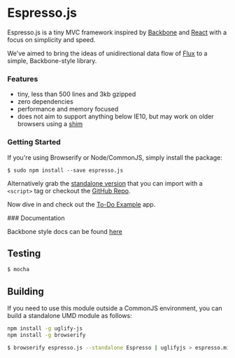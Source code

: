 # Espresso.js

Espresso.js is a tiny MVC framework inspired by [Backbone](http://backbonejs.org) and [React](http://facebook.github.io/react/) with a focus on simplicity and speed.

We've aimed to bring the ideas of unidirectional data flow of [Flux](http://facebook.github.io/flux/docs/overview.html) to a simple, Backbone-style library.

### Features

- tiny, less than 500 lines and 3kb gzipped
- zero dependencies
- performance and memory focused
- does not aim to support anything below IE10, but may work on older browsers using a [shim](https://github.com/termi/ES5-DOM-SHIM)

### Getting Started

If you're using Browserify or Node/CommonJS, simply install the package:

```$ sudo npm install --save espresso.js```

Alternatively grab the [standalone version](https://raw.githubusercontent.com/techlayer/espresso.js/master/espresso.min.js?token=AAamF6ZPKrH6WZ5pN6wwM4QtQphAdmbLks5Ua2ecwA%3D%3D) that you can import with a `<script>` tag or checkout the [GitHub Repo](https://github.com/techlayer/espresso.js).

Now dive in and check out the [To-Do Example](https://github.com/techlayer/espresso.js/tree/master/examples/todomvc) app.

### Documentation

Backbone style docs can be found [here](https://cdn.rawgit.com/techlayer/espresso.js/master/docs/index.html)

## Testing

``` bash
$ mocha
```

## Building

If you need to use this module outside a CommonJS environment, 
you can build a standalone UMD module as follows:

``` bash
npm install -g uglify-js
npm install -g browserify

$ browserify espresso.js --standalone Espresso | uglifyjs > espresso.min.js
```

